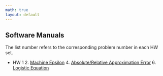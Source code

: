 ```yaml
---
math: true
layout: default
---
```


## Software Manuals

The list number refers to the corresponding problem number in each HW set.

* HW 1
  2. [Machine Epsilon](./epsilon)
  4. [Absolute/Relative Approximation Error](error)
  6. [Logistic Equation](./logistic)
